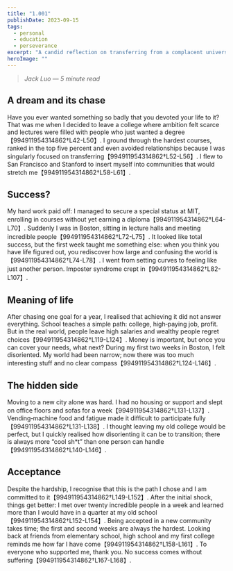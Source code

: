 ```yaml
---
title: "1.001"
publishDate: 2023-09-15
tags:
  - personal
  - education
  - perseverance
excerpt: "A candid reflection on transferring from a complacent university to MIT: the grind, the shock of success, the hidden hardships and the path to acceptance."
heroImage: ""
---
```


> *Jack Luo — 5 minute read*

## A dream and its chase

Have you ever wanted something so badly that you devoted your life to it?  That was me when I decided to leave a college where ambition felt scarce and lectures were filled with people who just wanted a degree【994911954314862†L42-L50】.  I ground through the hardest courses, ranked in the top five percent and even avoided relationships because I was singularly focused on transferring【994911954314862†L52-L56】.  I flew to San Francisco and Stanford to insert myself into communities that would stretch me【994911954314862†L58-L61】.

## Success?

My hard work paid off: I managed to secure a special status at MIT, enrolling in courses without yet earning a diploma【994911954314862†L64-L70】.  Suddenly I was in Boston, sitting in lecture halls and meeting incredible people【994911954314862†L72-L75】.  It looked like total success, but the first week taught me something else: when you think you have life figured out, you rediscover how large and confusing the world is【994911954314862†L74-L78】.  I went from setting curves to feeling like just another person.  Imposter syndrome crept in【994911954314862†L82-L107】.

## Meaning of life

After chasing one goal for a year, I realised that achieving it did not answer everything.  School teaches a simple path: college, high‑paying job, profit.  But in the real world, people leave high salaries and wealthy people regret choices【994911954314862†L119-L124】.  Money is important, but once you can cover your needs, what next?  During my first two weeks in Boston, I felt disoriented.  My world had been narrow; now there was too much interesting stuff and no clear compass【994911954314862†L124-L146】.

## The hidden side

Moving to a new city alone was hard.  I had no housing or support and slept on office floors and sofas for a week【994911954314862†L131-L137】.  Vending‑machine food and fatigue made it difficult to participate fully【994911954314862†L131-L138】.  I thought leaving my old college would be perfect, but I quickly realised how disorienting it can be to transition; there is always more “cool sh*t” than one person can handle【994911954314862†L140-L146】.

## Acceptance

Despite the hardship, I recognise that this is the path I chose and I am committed to it【994911954314862†L149-L152】.  After the initial shock, things get better: I met over twenty incredible people in a week and learned more than I would have in a quarter at my old school【994911954314862†L152-L154】.  Being accepted in a new community takes time; the first and second weeks are always the hardest.  Looking back at friends from elementary school, high school and my first college reminds me how far I have come【994911954314862†L158-L161】.  To everyone who supported me, thank you.  No success comes without suffering【994911954314862†L167-L168】.
